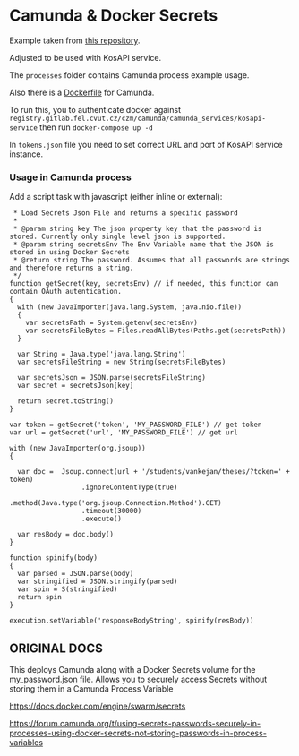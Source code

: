 # Camunda & Docker Secrets

Example taken from [this repository](https://github.com/DigitalState/camunda-variations/tree/master/docker-secrets).

Adjusted to be used with KosAPI service.

The `processes` folder contains Camunda process example usage.

Also there is a [Dockerfile](https://github.com/vankejan/camunda-secrets-poc/blob/main/Dockerfile) for Camunda.

To run this, you to authenticate docker against `registry.gitlab.fel.cvut.cz/czm/camunda/camunda_services/kosapi-service` then run `docker-compose up -d`

In `tokens.json` file you need to set correct URL and port of KosAPI service instance. 

### Usage in Camunda process

Add a script task with javascript (either inline or external):

```
 * Load Secrets Json File and returns a specific password
 *
 * @param string key The json property key that the password is stored. Currently only single level json is supported.
 * @param string secretsEnv The Env Variable name that the JSON is stored in using Docker Secrets
 * @return string The password. Assumes that all passwords are strings and therefore returns a string.
 */
function getSecret(key, secretsEnv) // if needed, this function can contain OAuth autentication. 
{
  with (new JavaImporter(java.lang.System, java.nio.file))
  {
    var secretsPath = System.getenv(secretsEnv)
    var secretsFileBytes = Files.readAllBytes(Paths.get(secretsPath))
  }

  var String = Java.type('java.lang.String')
  var secretsFileString = new String(secretsFileBytes)

  var secretsJson = JSON.parse(secretsFileString)
  var secret = secretsJson[key]

  return secret.toString()
}

var token = getSecret('token', 'MY_PASSWORD_FILE') // get token
var url = getSecret('url', 'MY_PASSWORD_FILE') // get url

with (new JavaImporter(org.jsoup))
{

  var doc =  Jsoup.connect(url + '/students/vankejan/theses/?token=' + token)
                  .ignoreContentType(true)
                  .method(Java.type('org.jsoup.Connection.Method').GET)
                  .timeout(30000)
                  .execute()

  var resBody = doc.body()
}

function spinify(body)
{
  var parsed = JSON.parse(body)
  var stringified = JSON.stringify(parsed)
  var spin = S(stringified)
  return spin
}

execution.setVariable('responseBodyString', spinify(resBody))
```


## ORIGINAL DOCS 

This deploys Camunda along with a Docker Secrets volume for the my_password.json file.
Allows you to securely access Secrets without storing them in a Camunda Process Variable

https://docs.docker.com/engine/swarm/secrets

https://forum.camunda.org/t/using-secrets-passwords-securely-in-processes-using-docker-secrets-not-storing-passwords-in-process-variables
